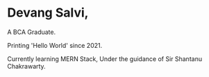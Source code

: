 # Devang Salvi,
A BCA Graduate.

Printing 'Hello World' since 2021.

Currently learning MERN Stack, Under the guidance of Sir Shantanu Chakrawarty.


